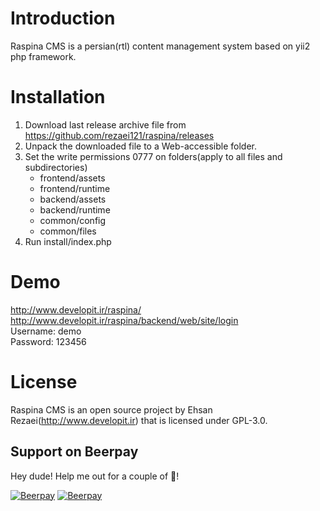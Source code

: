 Introduction
============
Raspina CMS is a persian(rtl) content management system based on yii2 php framework.

Installation
============
1. Download last release archive file from https://github.com/rezaei121/raspina/releases
2. Unpack the downloaded file to a Web-accessible folder.
3. Set the write permissions 0777 on folders(apply to all files and subdirectories)
	- frontend/assets
	- frontend/runtime
	- backend/assets
	- backend/runtime
	- common/config
	- common/files
4. Run install/index.php

Demo
============
http://www.developit.ir/raspina/ <br />
http://www.developit.ir/raspina/backend/web/site/login <br />
Username: demo <br />
Password: 123456

License
=======
Raspina CMS is an open source project by Ehsan Rezaei(http://www.developit.ir) that is licensed under GPL-3.0.
## Support on Beerpay
Hey dude! Help me out for a couple of :beers:!

[![Beerpay](https://beerpay.io/rezaei121/raspina/badge.svg?style=beer-square)](https://beerpay.io/rezaei121/raspina)  [![Beerpay](https://beerpay.io/rezaei121/raspina/make-wish.svg?style=flat-square)](https://beerpay.io/rezaei121/raspina?focus=wish)
